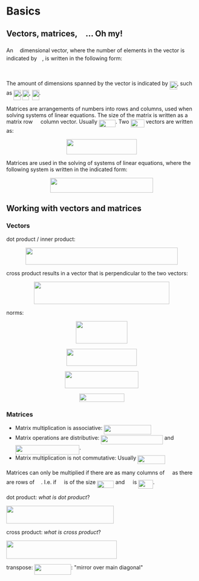 # Basics
## Vectors, matrices, <img src="svgs/f3e711926cecfed3003f9ae341f3d92b.svg?invert_in_darkmode" align=middle width=11.87217899999999pt height=22.648391699999998pt/> ... Oh my!
An <img src="svgs/55a049b8f161ae7cfeb0197d75aff967.svg?invert_in_darkmode" align=middle width=9.86687624999999pt height=14.15524440000002pt/> dimensional vector, where the number of elements in the vector is indicated by <img src="svgs/55a049b8f161ae7cfeb0197d75aff967.svg?invert_in_darkmode" align=middle width=9.86687624999999pt height=14.15524440000002pt/>, is written in the following form:
<p align="center"><img src="svgs/f41cbc76fbb2b9cde4cb62b460466a9a.svg?invert_in_darkmode" align=middle width=287.35877445pt height=16.438356pt/></p> 

The amount of dimensions spanned by the vector is indicated by <img src="svgs/8a86f4a11e2fbfc03de61d587ba826de.svg?invert_in_darkmode" align=middle width=19.998202949999992pt height=22.648391699999998pt/>, such as <img src="svgs/c96f2a7298e342fdacc24044839bc4a6.svg?invert_in_darkmode" align=middle width=18.424726649999986pt height=26.76175259999998pt/>,<img src="svgs/433badc501d4f8a183b14684b47f305e.svg?invert_in_darkmode" align=middle width=18.424726649999986pt height=26.76175259999998pt/>, <img src="svgs/d03c1e146df015e061405cc425738d83.svg?invert_in_darkmode" align=middle width=18.424726649999986pt height=26.76175259999998pt/>.

Matrices are arrangements of numbers into rows and columns, used when solving systems of linear equations. The size of the matrix is written as a matrix row <img src="svgs/bdbf342b57819773421273d508dba586.svg?invert_in_darkmode" align=middle width=12.785434199999989pt height=19.1781018pt/> column vector. Usually <img src="svgs/4afc093f95ae3f3a5a07f032a64b0a26.svg?invert_in_darkmode" align=middle width=44.39116769999999pt height=19.1781018pt/>. Two <img src="svgs/ab2d2968f149e290d718f3d1135e40ac.svg?invert_in_darkmode" align=middle width=36.52961069999999pt height=21.18721440000001pt/> vectors are written as:
<p align="center"><img src="svgs/e4c2988099c8dead38c49da236f1a656.svg?invert_in_darkmode" align=middle width=185.18817735pt height=39.452455349999994pt/></p>
Matrices are used in the solving of systems of linear equations, where the following system is written in the indicated form:
<p align="center"><img src="svgs/9e28490d8efd0808347bb7bdb4524824.svg?invert_in_darkmode" align=middle width=272.07361005pt height=39.452455349999994pt/></p>

## Working with vectors and matrices
### Vectors

dot product / inner product: 
<p align="center"><img src="svgs/d845de26c3dcf9dba830ec99d73ae3b7.svg?invert_in_darkmode" align=middle width=401.92691879999995pt height=44.89738935pt/></p>
cross product results in a vector that is perpendicular to the two vectors:
<p align="center"><img src="svgs/d3464d235941af04acb0d469fa7402b4.svg?invert_in_darkmode" align=middle width=358.47874095pt height=59.1786591pt/></p>
norms:
<p align="center"><img src="svgs/ace0771f444e7b77070c77d3e2f9f160.svg?invert_in_darkmode" align=middle width=136.86357794999998pt height=59.17867724999999pt/></p>
<p align="center"><img src="svgs/10484d189ac9d3532a8768958816417b.svg?invert_in_darkmode" align=middle width=186.79674255pt height=44.89738935pt/></p>
<p align="center"><img src="svgs/94d27f3b2b4ae1e0f030981606f03921.svg?invert_in_darkmode" align=middle width=193.34929019999998pt height=44.89738935pt/></p>
<p align="center"><img src="svgs/d1181df5b94c74cdba50e55b991bd890.svg?invert_in_darkmode" align=middle width=119.01161909999999pt height=22.68260445pt/></p>

### Matrices
* Matrix multiplication is associative: <img src="svgs/5fde458f61e9690bc0bf0fbcdce84a93.svg?invert_in_darkmode" align=middle width=124.58217749999997pt height=24.65753399999998pt/>
* Matrix operations are distributive: <img src="svgs/2361fda5610816360f5a16df6bfa7b38.svg?invert_in_darkmode" align=middle width=164.3079306pt height=24.65753399999998pt/> and <img src="svgs/89b4982ff093e641faad0b4fa252ffa3.svg?invert_in_darkmode" align=middle width=169.52022119999998pt height=24.65753399999998pt/>.
* Matrix multiplication is not commutative: Usually <img src="svgs/d4125d316988b103818ac55c042a2e94.svg?invert_in_darkmode" align=middle width=73.16203454999999pt height=22.831056599999986pt/>

Matrices can only be multiplied if there are as many columns of <img src="svgs/53d147e7f3fe6e47ee05b88b166bd3f6.svg?invert_in_darkmode" align=middle width=12.32879834999999pt height=22.465723500000017pt/> as there are rows of <img src="svgs/61e84f854bc6258d4108d08d4c4a0852.svg?invert_in_darkmode" align=middle width=13.29340979999999pt height=22.465723500000017pt/>. I.e. if <img src="svgs/53d147e7f3fe6e47ee05b88b166bd3f6.svg?invert_in_darkmode" align=middle width=12.32879834999999pt height=22.465723500000017pt/> is of the size <img src="svgs/205995f88b807b2f5268f7ef4053f049.svg?invert_in_darkmode" align=middle width=44.39116769999999pt height=19.1781018pt/> and <img src="svgs/61e84f854bc6258d4108d08d4c4a0852.svg?invert_in_darkmode" align=middle width=13.29340979999999pt height=22.465723500000017pt/> is <img src="svgs/c0e991f2266d76861db938440931060c.svg?invert_in_darkmode" align=middle width=39.03343619999999pt height=22.831056599999986pt/>. 

dot product:
_what is dot product_?

<img src="svgs/f34558f6df686b5d2c8c7ae1b973dd32.svg?invert_in_darkmode" align=middle width=283.55761829999994pt height=47.6716218pt/>

cross product:
_what is cross product_?

<img src="svgs/2d21929e839fc884cc4c4ebd95fa42e0.svg?invert_in_darkmode" align=middle width=291.7768276499999pt height=47.6716218pt/>


transpose: <img src="svgs/03a2252f54526a4a19963bc07a0390dc.svg?invert_in_darkmode" align=middle width=97.37831399999999pt height=27.6567522pt/>: "mirror over main diagonal"
